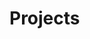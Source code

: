 # Projects




<!-- <div class="portfolio-grid">
    <a href="/site/wando" class="portfolio-item"><div></div>wando</a>
    <a href="/site/discoveringyou" class="portfolio-item"><div></div>discovering you</a>
    <a href="/site/campulance" class="portfolio-item"><div></div>campulance</a>
    <a href="/site/froggy" class="portfolio-item"><div></div>froggy</a>
    <a href="/site/sauna2021" class="portfolio-item"><div></div>sauna</a>
</div> -->